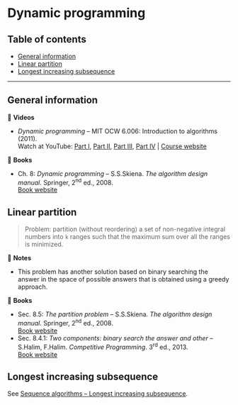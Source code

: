 # Dynamic programming

## Table of contents

* [General information](#general-information)
* [Linear partition](#linear-partition)
* [Longest increasing subsequence](#longest-increasing-subsequence)

---

## General information

:movie_camera: **Videos**

* *Dynamic programming* &ndash; MIT OCW 6.006: Introduction to algorithms (2011).\
Watch at YouTube: [Part I](https://www.youtube.com/watch?v=OQ5jsbhAv_M),
[Part II](https://www.youtube.com/watch?v=ENyox7kNKeY),
[Part III](https://www.youtube.com/watch?v=ocZMDMZwhCY),
[Part IV](https://www.youtube.com/watch?v=tp4_UXaVyx8) |
[Course website](https://ocw.mit.edu/courses/electrical-engineering-and-computer-science/6-006-introduction-to-algorithms-fall-2011/index.htm)

:book: **Books**

* Ch. 8: *Dynamic programming* &ndash; S.S.Skiena. *The algorithm design manual*. Springer, 2<sup>nd</sup> ed., 2008.\
[Book website](http://www.algorist.com/)

## Linear partition

> Problem: partition (without reordering) a set of non-negative integral numbers into `k` ranges such that the maximum sum over all the ranges is minimized.

:memo: **Notes**

* This problem has another solution based on binary searching the answer in the space of possible answers that is obtained using a greedy approach.

:book: **Books**

* Sec. 8.5: *The partition problem* &ndash; S.S.Skiena. *The algorithm design manual*. Springer, 2<sup>nd</sup> ed., 2008.\
[Book website](http://www.algorist.com/)
* Sec. 8.4.1: *Two components: binary search the answer and other* &ndash; S.Halim, F.Halim. *Competitive Programming*. 3<sup>rd</sup> ed., 2013.\
[Book website](https://cpbook.net/)

## Longest increasing subsequence

See [Sequence algorithms &ndash; Longest increasing subsequence](sequence_algorithms.md#longest-increasing-subsequence).

